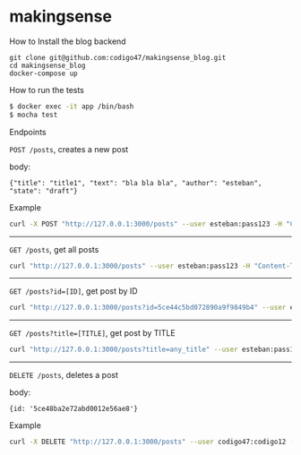 # makingsense

How to Install the blog backend

```docker
git clone git@github.com:codigo47/makingsense_blog.git
cd makingsense_blog
docker-compose up
```

How to run the tests
```bash
$ docker exec -it app /bin/bash
$ mocha test
```

Endpoints

`POST /posts`, creates a new post

body: 
```JS 
{"title": "title1", "text": "bla bla bla", "author": "esteban", "state": "draft"}
```

Example
```bash 
curl -X POST "http://127.0.0.1:3000/posts" --user esteban:pass123 -H "Content-Type: application/json" -d '{"title": "title1", "text": "bla bla bla", "author": "esteban", "state": "draft"}'
```

-----------
`GET /posts`, get all posts
```bash
curl "http://127.0.0.1:3000/posts" --user esteban:pass123 -H "Content-Type: application/json"
```

-----------
`GET /posts?id=[ID]`, get post by ID
```bash
curl "http://127.0.0.1:3000/posts?id=5ce44c5bd072890a9f9849b4" --user esteban:pass123 -H "Content-Type: application/json"
```

-----------
`GET /posts?title=[TITLE]`, get post by TITLE
```bash
curl "http://127.0.0.1:3000/posts?title=any_title" --user esteban:pass123 -H "Content-Type: application/json"
```

-----------
`DELETE /posts`, deletes a post

body: 
```JS
{id: '5ce48ba2e72abd0012e56ae8'}
```

Example
```BASH
curl -X DELETE "http://127.0.0.1:3000/posts" --user codigo47:codigo12 -H "Content-Type: application/json" -d '{"id": "5ce44c5bd072890a9f9849b4"}'
```
